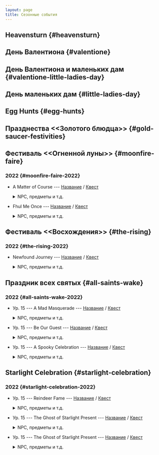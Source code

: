 ```yaml
---
layout: page
title: Сезонные события
---
```


## Heavensturn {#heavensturn}

## День Валентиона {#valentione}

## День Валентиона и маленьких дам {#valentione-little-ladies-day}

## День маленьких дам {#little-ladies-day}

## Egg Hunts {#egg-hunts}

## Празднества <<Золотого блюдца>> {#gold-saucer-festivities}

## Фестиваль <<Огненной луны>> {#moonfire-faire}

### 2022 {#moonfire-faire-2022}

* A Matter of Course --- [Название](https://translate.xivrus.ru/translate/ffxiv-translation/completejournal/ru/?checksum=4fbecfc30c09684f) / [Квест](https://translate.xivrus.ru/projects/ffxiv-translation/quest-045-fessum801_04540/)
  <details>
    <summary>NPC, предметы и т.д.
    </summary>

    NPC: [Маяру Мояру](https://translate.xivrus.ru/translate/ffxiv-translation/enpcresident/ru/?checksum=a3104b9ec6f24740), [Хаермага](https://translate.xivrus.ru/translate/ffxiv-translation/enpcresident/ru/?checksum=ef8ac55ff8625531), [Ру'фхул Тиа](https://translate.xivrus.ru/translate/ffxiv-translation/enpcresident/ru/?checksum=583c2b8dc74de6b6), [Ру'маджа](https://translate.xivrus.ru/translate/ffxiv-translation/enpcresident/ru/?checksum=37f1c652cdcf3514), [Нетерпеливый ученик](https://translate.xivrus.ru/translate/ffxiv-translation/enpcresident/ru/?checksum=cc292969bb9d7fb4), [Серьёзный ученик](https://translate.xivrus.ru/translate/ffxiv-translation/enpcresident/ru/?checksum=b8e6dc221c276dcb), [Ру'маджа](https://translate.xivrus.ru/translate/ffxiv-translation/enpcresident/ru/?checksum=953e521eedca5b71), [Нетерпеливый ученик](https://translate.xivrus.ru/translate/ffxiv-translation/enpcresident/ru/?checksum=e82c7e28ddc8e164), [Серьёзный ученик](https://translate.xivrus.ru/translate/ffxiv-translation/enpcresident/ru/?checksum=d2a8b6b9b1baaf01), [Ру'фхул Тиа](https://translate.xivrus.ru/translate/ffxiv-translation/enpcresident/ru/?checksum=d96a5018c0cce5b8), [Ру'маджа](https://translate.xivrus.ru/translate/ffxiv-translation/enpcresident/ru/?checksum=e10eedf4fc4385ac), [Нетерпеливый ученик](https://translate.xivrus.ru/translate/ffxiv-translation/enpcresident/ru/?checksum=29aff2368b7f9109), [Серьёзный ученик](https://translate.xivrus.ru/translate/ffxiv-translation/enpcresident/ru/?checksum=85c7bbc06e4dabae), [Бодефойн](https://translate.xivrus.ru/translate/ffxiv-translation/enpcresident/ru/?checksum=28e2b5fd73bf859f)
    <br>
    Надписи на земле: [Цель](https://translate.xivrus.ru/translate/ffxiv-translation/eobjname/ru/?checksum=6280ebba07fd9db6)
  </details>
* Fhul Me Once --- [Название](https://translate.xivrus.ru/translate/ffxiv-translation/completejournal/ru/?checksum=65cda2279fcf91e8) / [Квест](https://translate.xivrus.ru/projects/ffxiv-translation/quest-045-fessum802_04541/)
  <details>
    <summary>NPC, предметы и т.д.
    </summary>

    NPC: [Ру'фхул Тиа](https://translate.xivrus.ru/translate/ffxiv-translation/enpcresident/ru/?checksum=d96a5018c0cce5b8), [Ру'маджа](https://translate.xivrus.ru/translate/ffxiv-translation/enpcresident/ru/?checksum=e10eedf4fc4385ac), [Бодефойн](https://translate.xivrus.ru/translate/ffxiv-translation/enpcresident/ru/?checksum=28e2b5fd73bf859f), [Ру'маджа](https://translate.xivrus.ru/translate/ffxiv-translation/enpcresident/ru/?checksum=b25757655d1c72f9), [Ру'фхул Тиа](https://translate.xivrus.ru/translate/ffxiv-translation/enpcresident/ru/?checksum=350077999afd9ad6), [Хильделана](https://translate.xivrus.ru/translate/ffxiv-translation/enpcresident/ru/?checksum=a8e2a51877ddb1b9), [Фестивальный приключенец](https://translate.xivrus.ru/translate/ffxiv-translation/enpcresident/ru/?checksum=9db61bd4a9f2e35f), [По'биано](https://translate.xivrus.ru/translate/ffxiv-translation/enpcresident/ru/?checksum=c5280987a22b37d6), [Фестивальный приключенец](https://translate.xivrus.ru/translate/ffxiv-translation/enpcresident/ru/?checksum=d02ed816424504d3), [Ру'фхул Тиа](https://translate.xivrus.ru/translate/ffxiv-translation/enpcresident/ru/?checksum=d847fe7f9566999f), [Хаермага](https://translate.xivrus.ru/translate/ffxiv-translation/enpcresident/ru/?checksum=ef8ac55ff8625531), [Ру'маджа](https://translate.xivrus.ru/translate/ffxiv-translation/enpcresident/ru/?checksum=5ec44823b9cb1838), [Нетерпеливый ученик](https://translate.xivrus.ru/translate/ffxiv-translation/enpcresident/ru/?checksum=cbce6bfcefba8530), [Серьёзный ученик](https://translate.xivrus.ru/translate/ffxiv-translation/enpcresident/ru/?checksum=59541f495103732e), [Ру'фхул Тиа](https://translate.xivrus.ru/translate/ffxiv-translation/enpcresident/ru/?checksum=3e23379b1718575f)
  </details>

## Фестиваль <<Восхождения>> {#the-rising}

### 2022 {#the-rising-2022}

* Newfound Journey --- [Название](https://translate.xivrus.ru/translate/ffxiv-translation/completejournal/ru/?checksum=2cd04d75a2e7e3db) / [Квест](https://translate.xivrus.ru/projects/ffxiv-translation/quest-045-fesanv801_04544/)
  <details>
    <summary>NPC, предметы и т.д.
    </summary>

    NPC: [wandering minstrel](https://translate.xivrus.ru/translate/ffxiv-translation/enpcresident/ru/?checksum=7fa53758ca6174e5), [Нхаги'а Джаккиа](https://translate.xivrus.ru/translate/ffxiv-translation/enpcresident/ru/?checksum=4a51d55733259b30), [Нхаги'а Джаккиа](https://translate.xivrus.ru/translate/ffxiv-translation/enpcresident/ru/?checksum=7e621c9f3fc9c5b6), [Момоди](https://translate.xivrus.ru/translate/ffxiv-translation/enpcresident/ru/?checksum=7744087ade37a3e5), [Нхаги'а Джаккиа](https://translate.xivrus.ru/translate/ffxiv-translation/enpcresident/ru/?checksum=4196c745d6f7dc0e), [Хамон](https://translate.xivrus.ru/translate/ffxiv-translation/enpcresident/ru/?checksum=f4e87b158cb63ea), [Северьян](https://translate.xivrus.ru/translate/ffxiv-translation/enpcresident/ru/?checksum=6a36367d1874b9cb), [Нхаги'а Джаккиа](https://translate.xivrus.ru/translate/ffxiv-translation/enpcresident/ru/?checksum=9a88914d8f2eda75), [Лолону](https://translate.xivrus.ru/translate/ffxiv-translation/enpcresident/ru/?checksum=7cb1f4cff093e9c9), [Нанабе](https://translate.xivrus.ru/translate/ffxiv-translation/enpcresident/ru/?checksum=b935939eedc005a0), [Дж'бхен Тиа](https://translate.xivrus.ru/translate/ffxiv-translation/enpcresident/ru/?checksum=c67c472612d2dd97), [wandering minstrel](https://translate.xivrus.ru/translate/ffxiv-translation/enpcresident/ru/?checksum=8898ae6a6d03c7a6), [Нхаги'а Джаккиа](https://translate.xivrus.ru/translate/ffxiv-translation/enpcresident/ru/?checksum=a73d9fc375ce7a45)
    <br>
    Надписи на земле: (без названия), (без названия), (без названия), (без названия)
  </details>

## Праздник всех святых {#all-saints-wake}

### 2022 {#all-saints-wake-2022}

* Ур. 15 --- A Mad Masquerade --- [Название](https://translate.xivrus.ru/translate/ffxiv-translation/completejournal/ru/?checksum=ac4618f73b3426a1) / [Квест](https://translate.xivrus.ru/projects/ffxiv-translation/quest-046-feshlw801_04655/)
  <details>
    <summary>NPC, предметы и т.д.
    </summary>

    NPC: [Adventurers' Guild investigator](https://translate.xivrus.ru/translate/ffxiv-translation/enpcresident/ru/?checksum=137567267fbbebdd), [sprightly youth](https://translate.xivrus.ru/translate/ffxiv-translation/enpcresident/ru/?checksum=278adddf85022d7e), [unamused lass](https://translate.xivrus.ru/translate/ffxiv-translation/enpcresident/ru/?checksum=41dfc68062dfce2b), [adoring child](https://translate.xivrus.ru/translate/ffxiv-translation/enpcresident/ru/?checksum=f907bf84178614b6), [truckling chap](https://translate.xivrus.ru/translate/ffxiv-translation/enpcresident/ru/?checksum=3c861b400524e565), [(без названия)](https://translate.xivrus.ru/translate/ffxiv-translation/enpcresident/ru/?checksum=4f589c66565c82d8), [(без названия)](https://translate.xivrus.ru/translate/ffxiv-translation/enpcresident/ru/?checksum=242fadd6f450c251), [(без названия)](https://translate.xivrus.ru/translate/ffxiv-translation/enpcresident/ru/?checksum=de30d45ecdbcfeed), [(без названия)](https://translate.xivrus.ru/translate/ffxiv-translation/enpcresident/ru/?checksum=45527fa8b2b7daf1), [prudent Gridanian](https://translate.xivrus.ru/translate/ffxiv-translation/enpcresident/ru/?checksum=72dcca5b164f8478), [stout-hearted husband](https://translate.xivrus.ru/translate/ffxiv-translation/enpcresident/ru/?checksum=d016612592827105), [well-poised woman](https://translate.xivrus.ru/translate/ffxiv-translation/enpcresident/ru/?checksum=97152b8a828e319), [unsuspecting lad](https://translate.xivrus.ru/translate/ffxiv-translation/enpcresident/ru/?checksum=52bbceb94d095347), [(без названия)](https://translate.xivrus.ru/translate/ffxiv-translation/enpcresident/ru/?checksum=1392d9af477bf162), [(без названия)](https://translate.xivrus.ru/translate/ffxiv-translation/enpcresident/ru/?checksum=131c8e236d60dd85), [(без названия)](https://translate.xivrus.ru/translate/ffxiv-translation/enpcresident/ru/?checksum=ee838f019e8b855e), [(без названия)](https://translate.xivrus.ru/translate/ffxiv-translation/enpcresident/ru/?checksum=52f6b9f975f5a4e8), [wake doctor](https://translate.xivrus.ru/translate/ffxiv-translation/enpcresident/ru/?checksum=88a4c47d5de0996a), [agitated ahriman](https://translate.xivrus.ru/translate/ffxiv-translation/enpcresident/ru/?checksum=62f5d742e30011b0), [Papa Gruff-esque investigator](https://translate.xivrus.ru/translate/ffxiv-translation/enpcresident/ru/?checksum=8460ab32a5539597), [Adventurers' Guild investigator](https://translate.xivrus.ru/translate/ffxiv-translation/enpcresident/ru/?checksum=76907c39edc9808e), [wake doctor](https://translate.xivrus.ru/translate/ffxiv-translation/enpcresident/ru/?checksum=777df2f83b38bc52), [harlequin guide](https://translate.xivrus.ru/translate/ffxiv-translation/enpcresident/ru/?checksum=2459ec55157c1907)
    <br>
    Предметы: [Questionable Cookie](https://translate.xivrus.ru/translate/ffxiv-translation/eventitem/ru/?checksum=3fb18b1240523e9f) ([Описание](https://translate.xivrus.ru/translate/ffxiv-translation/eventitemhelp/ru/?checksum=3fb18b1240523e9f))
    <br>
    Надписи на земле: (без названия), (без названия), (без названия), (без названия), (без названия)
  </details>
* Ур. 15 --- Be Our Guest --- [Название](https://translate.xivrus.ru/translate/ffxiv-translation/completejournal/ru/?checksum=d0581025fdc9fb8b) / [Квест](https://translate.xivrus.ru/projects/ffxiv-translation/quest-046-feshlw802_04656/)
  <details>
    <summary>NPC, предметы и т.д.
    </summary>

    NPC: [wake doctor](https://translate.xivrus.ru/translate/ffxiv-translation/enpcresident/ru/?checksum=777df2f83b38bc52), [unusual usher](https://translate.xivrus.ru/translate/ffxiv-translation/enpcresident/ru/?checksum=9ffa02abc6a8a354), [pumpkin-headed apparition](https://translate.xivrus.ru/translate/ffxiv-translation/enpcresident/ru/?checksum=3dbe769dd7d1f49e)
  </details>
* Ур. 15 --- A Spooky Celebration --- [Название](https://translate.xivrus.ru/translate/ffxiv-translation/completejournal/ru/?checksum=16e9ed3f61f9966) / [Квест](https://translate.xivrus.ru/projects/ffxiv-translation/quest-046-feshlw803_04657/)
  <details>
    <summary>NPC, предметы и т.д.
    </summary>

    NPC: [harlequin guide](https://translate.xivrus.ru/translate/ffxiv-translation/enpcresident/ru/?checksum=2459ec55157c1907), [brazen boy](https://translate.xivrus.ru/translate/ffxiv-translation/enpcresident/ru/?checksum=4d4182fb5e177b7b), [brazen boy](https://translate.xivrus.ru/translate/ffxiv-translation/enpcresident/ru/?checksum=196ef75502df5172), [brazen boy](https://translate.xivrus.ru/translate/ffxiv-translation/enpcresident/ru/?checksum=dc5b843d34df8bdf), [brazen boy](https://translate.xivrus.ru/translate/ffxiv-translation/enpcresident/ru/?checksum=41e0ba269e2d3f7e), [(без названия)](https://translate.xivrus.ru/translate/ffxiv-translation/enpcresident/ru/?checksum=e327bf24e2570938), [(без названия)](https://translate.xivrus.ru/translate/ffxiv-translation/enpcresident/ru/?checksum=1025882946050f88)
    <br>
    Надписи на земле: (без названия), (без названия), (без названия), (без названия)
  </details>

## Starlight Celebration {#starlight-celebration}

### 2022 {#starlight-celebration-2022}

* Ур. 15 --- Reindeer Fame --- [Название](https://translate.xivrus.ru/translate/ffxiv-translation/completejournal/ru/?checksum=608dec55d33448a6) / [Квест](https://translate.xivrus.ru/projects/ffxiv-translation/quest/)
  <details>
    <summary>NPC, предметы и т.д.
    </summary>

    NPC: [Amh Garanjy](https://translate.xivrus.ru/translate/ffxiv-translation/enpcresident/ru/?checksum=c453e061d4cae2dd), [bright-eyed boy](https://translate.xivrus.ru/translate/ffxiv-translation/enpcresident/ru/?checksum=cd5ba7ddc0fc34db), [cautious child](https://translate.xivrus.ru/translate/ffxiv-translation/enpcresident/ru/?checksum=783f192ac09b885e), [lively lad](https://translate.xivrus.ru/translate/ffxiv-translation/enpcresident/ru/?checksum=4d0d8977c5c737c8), [Amh Garanjy](https://translate.xivrus.ru/translate/ffxiv-translation/enpcresident/ru/?checksum=a5c202174033f659), [Laurenssen](https://translate.xivrus.ru/translate/ffxiv-translation/enpcresident/ru/?checksum=d40d5a87a6d90a93), [Blitzen](https://translate.xivrus.ru/translate/ffxiv-translation/enpcresident/ru/?checksum=c80b81c25449dfa1), [lively lad](https://translate.xivrus.ru/translate/ffxiv-translation/enpcresident/ru/?checksum=a0b0064a370ff4b4), [Laurenssen](https://translate.xivrus.ru/translate/ffxiv-translation/enpcresident/ru/?checksum=e7e8622cdc32612e), [Laurenssen](https://translate.xivrus.ru/translate/ffxiv-translation/enpcresident/ru/?checksum=db9b2e069632513f)
    <br>
    Надписи на земле: [Цель](https://translate.xivrus.ru/translate/ffxiv-translation/eobjname/ru/?checksum=837181a3d278e275)
  </details>
* Ур. 15 --- The Ghost of Starlight Present --- [Название](https://translate.xivrus.ru/translate/ffxiv-translation/completejournal/ru/?checksum=48053524247923f8) / [Квест](https://translate.xivrus.ru/projects/ffxiv-translation/quest/)
  <details>
    <summary>NPC, предметы и т.д.
    </summary>

    NPC: [Laurenssen](https://translate.xivrus.ru/translate/ffxiv-translation/enpcresident/ru/?checksum=db9b2e069632513f), [Amh Garanjy](https://translate.xivrus.ru/translate/ffxiv-translation/enpcresident/ru/?checksum=c453e061d4cae2dd), [Amh Garanjy](https://translate.xivrus.ru/translate/ffxiv-translation/enpcresident/ru/?checksum=a5c202174033f659), [charmed citizen](https://translate.xivrus.ru/translate/ffxiv-translation/enpcresident/ru/?checksum=b43f2c4964404018), [happy holidaymaker](https://translate.xivrus.ru/translate/ffxiv-translation/enpcresident/ru/?checksum=02c343292de34dcd), [frost fanatic](https://translate.xivrus.ru/translate/ffxiv-translation/enpcresident/ru/?checksum=f98047652db15ab3), [Blitzen](https://translate.xivrus.ru/translate/ffxiv-translation/enpcresident/ru/?checksum=1fc2c3fbdb43f16b), [tearful tot](https://translate.xivrus.ru/translate/ffxiv-translation/enpcresident/ru/?checksum=d30e9cd5841104e7), [Laurenssen](https://translate.xivrus.ru/translate/ffxiv-translation/enpcresident/ru/?checksum=4e3bd3de2bd4816d), [Blitzen](https://translate.xivrus.ru/translate/ffxiv-translation/enpcresident/ru/?checksum=0f850e3675941307)
  </details>

  </details>
* Ур. 15 --- The Ghost of Starlight Present --- [Название](https://translate.xivrus.ru/translate/ffxiv-translation/completejournal/ru/?checksum=48053524247923f8) / [Квест](https://translate.xivrus.ru/projects/ffxiv-translation/quest-046-fesxms802_04659/)
  <details>
    <summary>NPC, предметы и т.д.
    </summary>

    NPC: [ローレンセン](https://translate.xivrus.ru/translate/ffxiv-translation/enpcresident/ru/?checksum=db9b2e069632513f), [アム・ガランジ](https://translate.xivrus.ru/translate/ffxiv-translation/enpcresident/ru/?checksum=c453e061d4cae2dd), [アム・ガランジ](https://translate.xivrus.ru/translate/ffxiv-translation/enpcresident/ru/?checksum=a5c202174033f659), [陽気な都市民](https://translate.xivrus.ru/translate/ffxiv-translation/enpcresident/ru/?checksum=b43f2c4964404018), [楽しげな都市民](https://translate.xivrus.ru/translate/ffxiv-translation/enpcresident/ru/?checksum=2c343292de34dcd), [恍惚とした都市民](https://translate.xivrus.ru/translate/ffxiv-translation/enpcresident/ru/?checksum=f98047652db15ab3), [ブリッツェン](https://translate.xivrus.ru/translate/ffxiv-translation/enpcresident/ru/?checksum=1fc2c3fbdb43f16b), [泣いている少女](https://translate.xivrus.ru/translate/ffxiv-translation/enpcresident/ru/?checksum=d30e9cd5841104e7), [ローレンセン](https://translate.xivrus.ru/translate/ffxiv-translation/enpcresident/ru/?checksum=4e3bd3de2bd4816d), [ブリッツェン](https://translate.xivrus.ru/translate/ffxiv-translation/enpcresident/ru/?checksum=f850e3675941307)
  </details>
